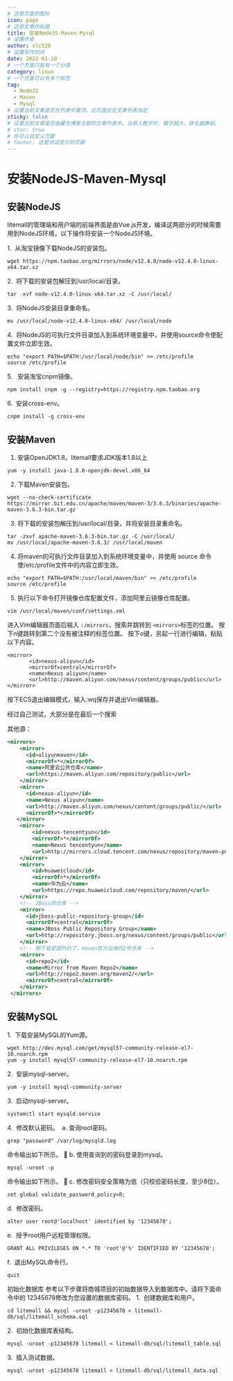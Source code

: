 ```yaml
---
# 这是页面的图标
icon: page
# 这是文章的标题
title: 安装NodeJS-Maven-Mysql
# 设置作者
author: xlc520
# 设置写作时间
date: 2022-01-10
# 一个页面只能有一个分类
category: linux
# 一个页面可以有多个标签
tag:
  - NodeJS
  - Maven
  - Mysql
# 设置当前文章是否在列表中置顶，此页面会在文章列表指定
sticky: false
# 设置当前文章是否收藏在博客主题的文章列表中。当填入数字时，数字越大，排名越靠前。
# star: true
# 你可以自定义页脚
# footer: 这是测试显示的页脚
---
```

# 安装NodeJS-Maven-Mysql

## 安装NodeJS

litemall的管理端和用户端的前端界面是由Vue.js开发，编译这两部分的时候需要用到NodeJS环境，以下操作将安装一个NodeJS环境。

1.  从淘宝镜像下载NodeJS的安装包。
```
wget https://npm.taobao.org/mirrors/node/v12.4.0/node-v12.4.0-linux-x64.tar.xz
```
2.  将下载的安装包解压到/usr/local/目录。
```
tar -xvf node-v12.4.0-linux-x64.tar.xz -C /usr/local/
```
3.  将NodeJS安装目录重命名。
```
mv /usr/local/node-v12.4.0-linux-x64/ /usr/local/node
```
4.  将NodeJS的可执行文件目录加入到系统环境变量中，并使用source命令使配置文件立即生效。
```
echo "export PATH=$PATH:/usr/local/node/bin" >> /etc/profile
source /etc/profile
```
5.   安装淘宝cnpm镜像。
```
npm install cnpm -g --registry=https://registry.npm.taobao.org
```
6.  安装cross-env。
```
cnpm install -g cross-env
```



## 安装Maven

1. 安装OpenJDK1.8，litemall要求JDK版本1.8以上
```
yum -y install java-1.8.0-openjdk-devel.x86_64
```
2. 下载Maven安装包。
```
wget --no-check-certificate https://mirror.bit.edu.cn/apache/maven/maven-3/3.6.3/binaries/apache-maven-3.6.3-bin.tar.gz
```
3. 将下载的安装包解压到/usr/local/目录，并将安装目录重命名。
```
tar -zxvf apache-maven-3.6.3-bin.tar.gz -C /usr/local/
mv /usr/local/apache-maven-3.6.3/ /usr/local/maven
```
4. 将maven的可执行文件目录加入到系统环境变量中，并使用 source 命令使/etc/profile文件中的内容立即生效。
```
echo "export PATH=$PATH:/usr/local/maven/bin" >> /etc/profile
source /etc/profile
```
5. 执行以下命令打开镜像仓库配置文件，添加阿里云镜像仓库配置。
```
vim /usr/local/maven/conf/settings.xml
```
进入Vim编辑器页面后输入 `:/mirrors`，搜索并跳转到 `<mirrors>`标签的位置。
按下n键跳转到第二个没有被注释的标签位置。
按下o键，另起一行进行编辑，粘贴以下内容。
```shell
<mirror>
       <id>nexus-aliyun</id>
       <mirrorOf>central</mirrorOf>
       <name>Nexus aliyun</name>
       <url>http://maven.aliyun.com/nexus/content/groups/public</url>
</mirror>
```
按下ECS退出编辑模式，输入:wq保存并退出Vim编辑器。

经过自己测试，大部分是在最后一个搜索

其他源：

```xml
<mirrors>
    <mirror>
      <id>aliyunmaven</id>
      <mirrorOf>*</mirrorOf>
      <name>阿里云公共仓库</name>
      <url>https://maven.aliyun.com/repository/public</url>
    </mirror> 
    <mirror>
      <id>nexus-aliyun</id>
      <name>Nexus aliyun</name>
      <url>http://maven.aliyun.com/nexus/content/groups/public/</url> 
      <mirrorOf>*</mirrorOf> 
   </mirror>
    <mirror>
        <id>nexus-tencentyun</id>
        <mirrorOf>*</mirrorOf>
        <name>Nexus tencentyun</name>
        <url>http://mirrors.cloud.tencent.com/nexus/repository/maven-public/</url>
    </mirror> 
    <mirror>
        <id>huaweicloud</id>
        <mirrorOf>*</mirrorOf>
        <name>华为云</name>
        <url>https://repo.huaweicloud.com/repository/maven/</url>
    </mirror>
    <!-- JBoss的仓库 -->
    <mirror> 
      <id>jboss-public-repository-group</id> 
      <mirrorOf>central</mirrorOf> 
      <name>JBoss Public Repository Group</name> 
      <url>http://repository.jboss.org/nexus/content/groups/public</url> 
    </mirror>
    <!-- 剩下就是国外的了，maven官方运维的2号仓库 -->
    <mirror> 
      <id>repo2</id> 
      <name>Mirror from Maven Repo2</name> 
      <url>http://repo2.maven.org/maven2/</url> 
      <mirrorOf>central</mirrorOf> 
    </mirror>
 </mirrors>
```






## 安装MySQL

1.  下载安装MySQL的Yum源。
```
wget http://dev.mysql.com/get/mysql57-community-release-el7-10.noarch.rpm
yum -y install mysql57-community-release-el7-10.noarch.rpm
```
2.  安装mysql-server。
```
yum -y install mysql-community-server
```
3.  启动mysql-server。
```
systemctl start mysqld.service
```
4.  修改默认密码。 
a. 查询root密码。
```
grep "password" /var/log/mysqld.log
```
命令输出如下所示。

b. 使用查询到的密码登录到mysql。
```
mysql -uroot -p
```
命令输出如下所示。

c. 修改密码安全策略为低（只校验密码长度，至少8位）。
```
set global validate_password_policy=0;
```
d.  修改密码。
```
alter user root@'localhost' identified by '12345678';
```
e.  授予root用户远程管理权限。
```
GRANT ALL PRIVILEGES ON *.* TO 'root'@'%' IDENTIFIED BY '12345678';
```
f.  退出MySQL命令行。
```
quit
```

初始化数据库
参考以下步骤将商城项目的初始数据导入到数据库中。请将下面命令中的 12345678修改为您设置的数据库密码。
1.  创建数据库和用户。
```
cd litemall && mysql -uroot -p12345678 < litemall-db/sql/litemall_schema.sql
```
2.  初始化数据库表结构。
```
mysql -uroot -p12345678 litemall < litemall-db/sql/litemall_table.sql
```
3.  插入测试数据。
```
mysql -uroot -p12345678 litemall < litemall-db/sql/litemall_data.sql
```
